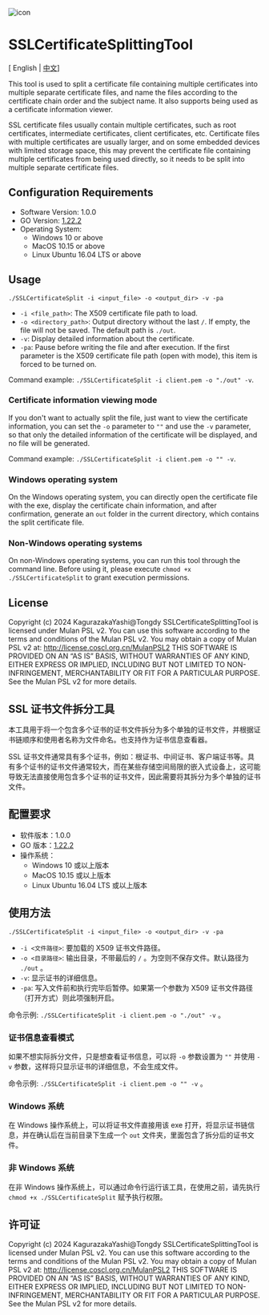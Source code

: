 ![icon](ico/icon.ico)

# SSLCertificateSplittingTool

[ English | [中文](#ssl-证书文件拆分工具)]

This tool is used to split a certificate file containing multiple certificates into multiple separate certificate files, and name the files according to the certificate chain order and the subject name. It also supports being used as a certificate information viewer.

SSL certificate files usually contain multiple certificates, such as root certificates, intermediate certificates, client certificates, etc. Certificate files with multiple certificates are usually larger, and on some embedded devices with limited storage space, this may prevent the certificate file containing multiple certificates from being used directly, so it needs to be split into multiple separate certificate files.

## Configuration Requirements

- Software Version: 1.0.0
- GO Version: [1.22.2](https://tip.golang.org/doc/go1.22)
- Operating System:
  - Windows 10 or above
  - MacOS 10.15 or above
  - Linux Ubuntu 16.04 LTS or above

## Usage

`./SSLCertificateSplit -i <input_file> -o <output_dir> -v -pa`

- `-i <file_path>`: The X509 certificate file path to load.
- `-o <directory_path>`: Output directory without the last `/`. If empty, the file will not be saved. The default path is `./out`.
- `-v`: Display detailed information about the certificate.
- `-pa`: Pause before writing the file and after execution. If the first parameter is the X509 certificate file path (open with mode), this item is forced to be turned on.

Command example: `./SSLCertificateSplit -i client.pem -o "./out" -v`.

### Certificate information viewing mode

If you don't want to actually split the file, just want to view the certificate information, you can set the `-o` parameter to `""` and use the `-v` parameter, so that only the detailed information of the certificate will be displayed, and no file will be generated.

Command example: `./SSLCertificateSplit -i client.pem -o "" -v`.

### Windows operating system

On the Windows operating system, you can directly open the certificate file with the exe, display the certificate chain information, and after confirmation, generate an `out` folder in the current directory, which contains the split certificate file.

### Non-Windows operating systems

On non-Windows operating systems, you can run this tool through the command line. Before using it, please execute `chmod +x ./SSLCertificateSplit` to grant execution permissions.

## License

Copyright (c) 2024 KagurazakaYashi@Tongdy SSLCertificateSplittingTool is licensed under Mulan PSL v2. You can use this software according to the terms and conditions of the Mulan PSL v2. You may obtain a copy of Mulan PSL v2 at: http://license.coscl.org.cn/MulanPSL2 THIS SOFTWARE IS PROVIDED ON AN “AS IS” BASIS, WITHOUT WARRANTIES OF ANY KIND, EITHER EXPRESS OR IMPLIED, INCLUDING BUT NOT LIMITED TO NON-INFRINGEMENT, MERCHANTABILITY OR FIT FOR A PARTICULAR PURPOSE. See the Mulan PSL v2 for more details.

## SSL 证书文件拆分工具

本工具用于将一个包含多个证书的证书文件拆分为多个单独的证书文件，并根据证书链顺序和使用者名称为文件命名。也支持作为证书信息查看器。

SSL 证书文件通常具有多个证书，例如：根证书、中间证书、客户端证书等。具有多个证书的证书文件通常较大，而在某些存储空间局限的嵌入式设备上，这可能导致无法直接使用包含多个证书的证书文件，因此需要将其拆分为多个单独的证书文件。

## 配置要求

- 软件版本：1.0.0
- GO 版本：[1.22.2](https://tip.golang.org/doc/go1.22)
- 操作系统：
  - Windows 10 或以上版本
  - MacOS 10.15 或以上版本
  - Linux Ubuntu 16.04 LTS 或以上版本

## 使用方法

`./SSLCertificateSplit -i <input_file> -o <output_dir> -v -pa`

- `-i <文件路径>`: 要加载的 X509 证书文件路径。
- `-o <目录路径>`: 输出目录，不带最后的 `/` 。为空则不保存文件。默认路径为 `./out` 。
- `-v`: 显示证书的详细信息。
- `-pa`: 写入文件前和执行完毕后暂停。如果第一个参数为 X509 证书文件路径（打开方式）则此项强制开启。

命令示例: `./SSLCertificateSplit -i client.pem -o "./out" -v` 。

### 证书信息查看模式

如果不想实际拆分文件，只是想查看证书信息，可以将 `-o` 参数设置为 `""` 并使用 `-v` 参数，这样将只显示证书的详细信息，不会生成文件。

命令示例: `./SSLCertificateSplit -i client.pem -o "" -v` 。

### Windows 系统

在 Windows 操作系统上，可以将证书文件直接用该 exe 打开，将显示证书链信息，并在确认后在当前目录下生成一个 `out` 文件夹，里面包含了拆分后的证书文件。

### 非 Windows 系统

在非 Windows 操作系统上，可以通过命令行运行该工具，在使用之前，请先执行 `chmod +x ./SSLCertificateSplit` 赋予执行权限。

## 许可证

Copyright (c) 2024 KagurazakaYashi@Tongdy SSLCertificateSplittingTool is licensed under Mulan PSL v2. You can use this software according to the terms and conditions of the Mulan PSL v2. You may obtain a copy of Mulan PSL v2 at: http://license.coscl.org.cn/MulanPSL2 THIS SOFTWARE IS PROVIDED ON AN “AS IS” BASIS, WITHOUT WARRANTIES OF ANY KIND, EITHER EXPRESS OR IMPLIED, INCLUDING BUT NOT LIMITED TO NON-INFRINGEMENT, MERCHANTABILITY OR FIT FOR A PARTICULAR PURPOSE. See the Mulan PSL v2 for more details.
